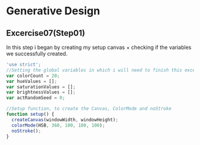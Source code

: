 # Generative Design

##  Excercise07(Step01)

In this step i began by creating my setup canvas + checking if the variables we successfully created.

```js
'use strict';
//Setting the global variables in which i will need to finish this excercise + store data in the arrays
var colorCount = 20;
var hueValues = [];
var saturationValues = [];
var brightnessValues = [];
var actRandomSeed = 0;

//Setup function, to create the Canvas, ColorMode and noStroke
function setup() {
  createCanvas(windowWidth, windowHeight);
  colorMode(HSB, 360, 100, 100, 100);
  noStroke();
}

```
